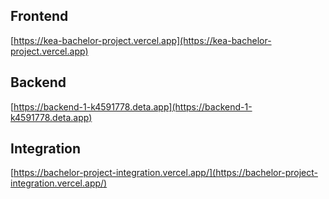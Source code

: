 ## Frontend

[https://kea-bachelor-project.vercel.app](https://kea-bachelor-project.vercel.app)

## Backend

[https://backend-1-k4591778.deta.app](https://backend-1-k4591778.deta.app)

## Integration

[https://bachelor-project-integration.vercel.app/](https://bachelor-project-integration.vercel.app/)
